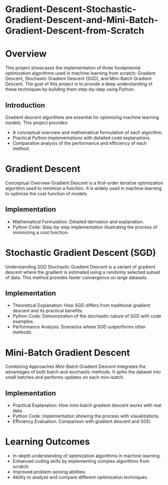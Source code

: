 # Gradient-Descent-Stochastic-Gradient-Descent-and-Mini-Batch-Gradient-Descent-from-Scratch

# Overview

This project showcases the implementation of three fundamental optimization algorithms used in machine learning from scratch: Gradient Descent, Stochastic Gradient Descent (SGD), and Mini-Batch Gradient Descent. The goal of this project is to provide a deep understanding of these techniques by building them step-by-step using Python.

## Introduction

Gradient descent algorithms are essential for optimizing machine learning models. This project provides:

* A conceptual overview and mathematical formulation of each algorithm.
* Practical Python implementations with detailed code explanations.
* Comparative analysis of the performance and efficiency of each method.

# Gradient Descent
Conceptual Overview
Gradient Descent is a first-order iterative optimization algorithm used to minimize a function. It is widely used in machine learning to optimize the cost function of models.

## Implementation
* Mathematical Formulation: Detailed derivation and explanation.
* Python Code: Step-by-step implementation illustrating the process of minimizing a cost function.

# Stochastic Gradient Descent (SGD)
Understanding SGD
Stochastic Gradient Descent is a variant of gradient descent where the gradient is estimated using a randomly selected subset of data. This method provides faster convergence on large datasets.

## Implementation
* Theoretical Explanation: How SGD differs from traditional gradient descent and its practical benefits.
* Python Code: Demonstration of the stochastic nature of SGD with code examples.
* Performance Analysis: Scenarios where SGD outperforms other methods.

# Mini-Batch Gradient Descent

Combining Approaches
Mini-Batch Gradient Descent integrates the advantages of both batch and stochastic methods. It splits the dataset into small batches and performs updates on each mini-batch.

## Implementation

* Practical Explanation: How mini-batch gradient descent works with real data.
* Python Code: Implementation showing the process with visualizations.
* Efficiency Evaluation: Comparison with gradient descent and SGD.



# Learning Outcomes

* In-depth understanding of optimization algorithms in machine learning.
* Enhanced coding skills by implementing complex algorithms from scratch.
* Improved problem-solving abilities.
* Ability to analyze and compare different optimization techniques.
